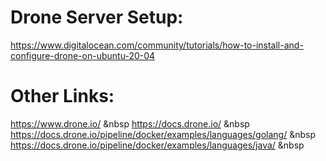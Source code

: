 # Drone Server Setup:
https://www.digitalocean.com/community/tutorials/how-to-install-and-configure-drone-on-ubuntu-20-04

# Other Links:
https://www.drone.io/ &nbsp
https://docs.drone.io/ &nbsp
https://docs.drone.io/pipeline/docker/examples/languages/golang/ &nbsp
https://docs.drone.io/pipeline/docker/examples/languages/java/ &nbsp
